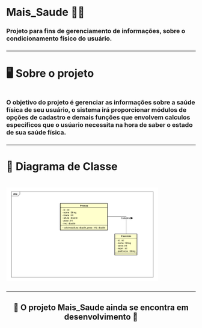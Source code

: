 # Mais_Saude 🏋️‍♂️
<h3>Projeto para fins de gerenciamento de informações, sobre o condicionamento físico do usuário.<h3>
<hr>
<h1>🖥 Sobre o projeto<h1>
<h3>O objetivo do projeto é gerenciar as informações sobre a saúde física de seu usuário, o sistema irá proporcionar módulos de opções de cadastro e demais funções que envolvem calculos específicos que o usúario necessita na hora de saber o estado de sua saúde física.<h3>
<hr>
<h1>📄 Diagrama de Classe<h1>
<img align= "center" alt="LoginScreen" height="70%" width="80%" src="DiagramaDeClasse.png" style="max-width:100%;">
<hr>
<h2 align="center"> 🚧 O projeto Mais_Saude ainda se encontra em desenvolvimento  🚧<h2>

